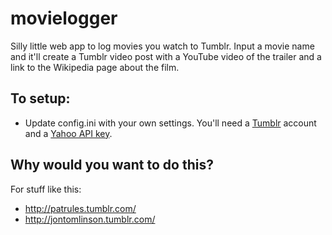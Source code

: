movielogger
=============
Silly little web app to log movies you watch to Tumblr. Input a movie name and it'll create a Tumblr video post with a YouTube video of the trailer and a link to the Wikipedia page about the film.

To setup:
-------------------
* Update config.ini with your own settings. You'll need a [Tumblr](http://tumblr.com) account and a [Yahoo API key](http://developer.yahoo.com/).


Why would you want to do this?
-------------------------------
For stuff like this:

* http://patrules.tumblr.com/
* http://jontomlinson.tumblr.com/